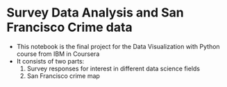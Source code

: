 # Survey Data Analysis and San Francisco Crime data 

- This notebook is the final project for the Data Visualization with Python course from IBM in Coursera
- It consists of two parts:
  1. Survey responses for interest in different data science fields
  2. San Francisco crime map
